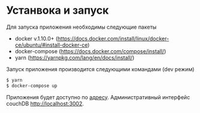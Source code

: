 # Устанвока и запуск

Для запуска приложения необходимы следующие пакеты
 - docker v.1.10.0+ (https://docs.docker.com/install/linux/docker-ce/ubuntu/#install-docker-ce)
 - docker-compose (https://docs.docker.com/compose/install/)
 - yarn (https://yarnpkg.com/lang/en/docs/install/)
 
Запуск приложения производится следующими командами (dev режим)
```bash
$ yarn
$ docker-compose up
```
Приложения будет доступно по [адресу](http://localhost:3002). Административный интерфейс couchDB [http://localhost:3002](http://localhost:3002).

